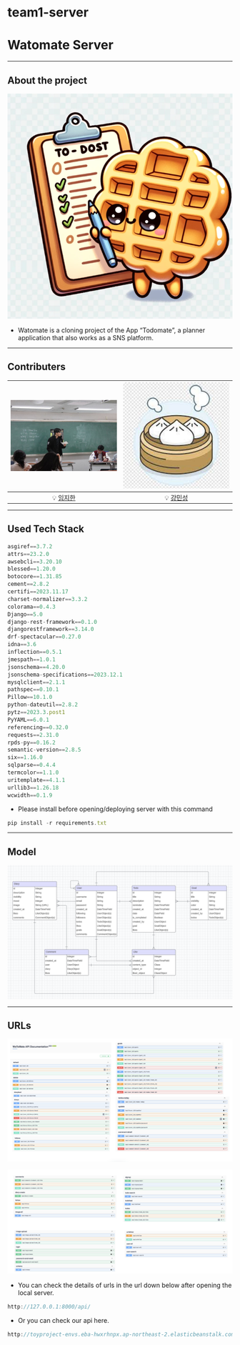 # team1-server

# Watomate Server

---

## About the project

![Untitled](WatomateServerb5a0fbf282184bd382d60519ffa770f2/Untitled.png)

 

- Watomate is a cloning project of the App “Todomate”, a planner application that also works as a SNS platform.

---

## Contributers

| <img src="WatomateServerb5a0fbf282184bd382d60519ffa770f2/Untitled1.png" width="300px"> | <img src="WatomateServerb5a0fbf282184bd382d60519ffa770f2/Untitled2.png" width="300px"> |
|:--:|:--:|
💡 [임지한](https://github.com/jhlim101/) | 💡 [강민성](https://github.com/jhlim101) |



---

## Used Tech Stack

```jsx
asgiref==3.7.2
attrs==23.2.0
awsebcli==3.20.10
blessed==1.20.0
botocore==1.31.85
cement==2.8.2
certifi==2023.11.17
charset-normalizer==3.3.2
colorama==0.4.3
Django==5.0
django-rest-framework==0.1.0
djangorestframework==3.14.0
drf-spectacular==0.27.0
idna==3.6
inflection==0.5.1
jmespath==1.0.1
jsonschema==4.20.0
jsonschema-specifications==2023.12.1
mysqlclient==2.1.1
pathspec==0.10.1
Pillow==10.1.0
python-dateutil==2.8.2
pytz==2023.3.post1
PyYAML==6.0.1
referencing==0.32.0
requests==2.31.0
rpds-py==0.16.2
semantic-version==2.8.5
six==1.16.0
sqlparse==0.4.4
termcolor==1.1.0
uritemplate==4.1.1
urllib3==1.26.18
wcwidth==0.1.9
```

- Please install before opening/deploying server with this command

```jsx
pip install -r requirements.txt
```

---

## Model

![Untitled](WatomateServerb5a0fbf282184bd382d60519ffa770f2/Untitled3.png)

---

## URLs

![Untitled](WatomateServerb5a0fbf282184bd382d60519ffa770f2/Untitled4.png)

![Untitled](WatomateServerb5a0fbf282184bd382d60519ffa770f2/Untitled5.png)

- You can check the details of urls in the url down below after opening the local server.

```jsx
http://127.0.0.1:8000/api/
```

- Or you can check our api here.

```jsx
http://toyproject-envs.eba-hwxrhnpx.ap-northeast-2.elasticbeanstalk.com/api/schema/docs/#/
```
